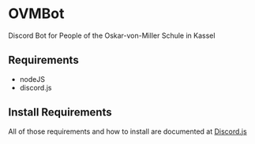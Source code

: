 # OVMBot
Discord Bot for People of the Oskar-von-Miller Schule in Kassel

## Requirements
- nodeJS
- discord.js

## Install Requirements
All of those requirements and how to install are documented at [Discord.js](https://discordjs.guide/preparations/)
